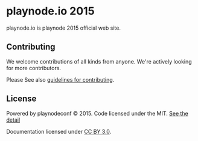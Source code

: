 # playnode.io 2015 

playnode.io is playnode 2015 official web site.

## Contributing

We welcome contributions of all kinds from anyone. We're actively looking for more contributors.

Please See also [guidelines for contributing](https://github.com/playnodeconf/playnode.io-2015/blob/master/CONTRIBUTING.md).

## License

Powered by playnodeconf  © 2015. Code licensed under the MIT. [See the detail](https://github.com/playnodeconf/playnode.io-2015/blob/master/LICENSE)

Documentation licensed under [CC BY 3.0](http://creativecommons.org/licenses/by/3.0/).
